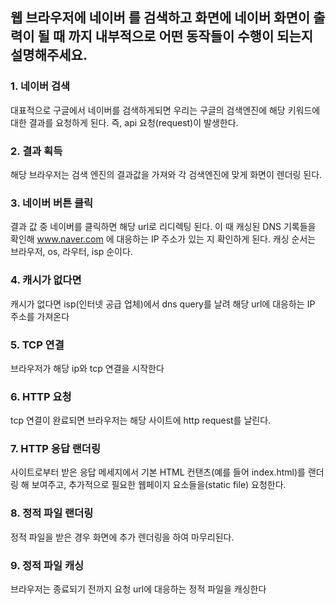 ## 웹 브라우저에 네이버 를 검색하고 화면에 네이버 화면이 출력이 될 때 까지 내부적으로 어떤 동작들이 수행이 되는지 설명해주세요.
### 1. 네이버 검색
대표적으로 구글에서 네이버를 검색하게되면 우리는 구글의 검색엔진에 해당 키워드에 대한 결과를 요청하게 된다. 즉, api 요청(request)이 발생한다.

### 2. 결과 획득
해당 브라우저는 검색 엔진의 결과값을 가져와 각 검색엔진에 맞게 화면이 렌더링 된다.

### 3. 네이버 버튼 클릭
결과 값 중 네이버를 클릭하면 해당 url로 리디렉팅 된다. 이 때 캐싱된 DNS 기록들을 확인해 www.naver.com 에 대응하는 IP 주소가 있는 지 확인하게 된다. 캐싱 순서는 브라우저, os, 라우터, isp 순이다.

### 4. 캐시가 없다면
캐시가 없다면 isp(인터넷 공급 업체)에서 dns query를 날려 해당 url에 대응하는 IP 주소를 가져온다

### 5. TCP 연결
브라우저가 해당 ip와 tcp 연결을 시작한다

### 6. HTTP 요청
tcp 연결이 완료되면 브라우저는 해당 사이트에 http request를 날린다.

### 7. HTTP 응답 랜더링
사이트로부터 받은 응답 메세지에서 기본 HTML 컨탠츠(예를 들어 index.html)를 랜더링 해 보여주고, 추가적으로 필요한 웹페이지 요소들을(static file) 요청한다.

### 8. 정적 파일 랜더링
정적 파일을 받은 경우 화면에 추가 렌더링을 하여 마무리된다.

### 9. 정적 파일 캐싱
브라우저는 종료되기 전까지 요청 url에 대응하는 정적 파일을 캐싱한다

